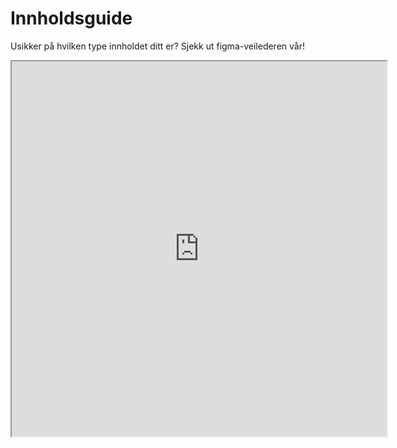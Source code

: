 # Innholdsguide

Usikker på hvilken type innholdet ditt er?
Sjekk ut figma-veilederen vår!

<iframe
title={"Figma fil: slik bruker du mine sider-produkter"}
height="600"
width="600"
src="https://www.figma.com/embed?embed_host=astra&url=https://www.figma.com/file/0dMvVxZCX3esQILTeQH0st/Slik-bruker-du-min-side-produkter?node-id=0%3A1&t=Q6QzCW8T4dO4heBs-0"
allowFullScreen
/>